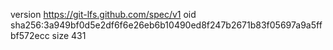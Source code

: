 version https://git-lfs.github.com/spec/v1
oid sha256:3a949bf0d5e2df6f6e26eb6b10490ed8f247b2671b83f05697a9a5ffbf572ecc
size 431
